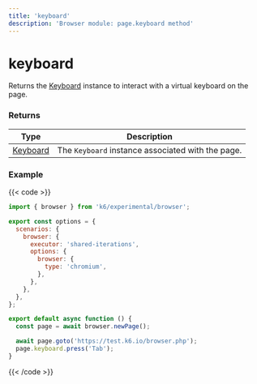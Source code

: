 ```yaml
---
title: 'keyboard'
description: 'Browser module: page.keyboard method'
---
```


# keyboard

Returns the [Keyboard](https://grafana.com/docs/k6/<K6_VERSION>/javascript-api/k6-experimental/browser/keyboard/) instance to interact with a virtual keyboard on the page.

### Returns

| Type                                                                                                  | Description                                       |
| ----------------------------------------------------------------------------------------------------- | ------------------------------------------------- |
| [Keyboard](https://grafana.com/docs/k6/<K6_VERSION>/javascript-api/k6-experimental/browser/keyboard/) | The `Keyboard` instance associated with the page. |

### Example

{{< code >}}

```javascript
import { browser } from 'k6/experimental/browser';

export const options = {
  scenarios: {
    browser: {
      executor: 'shared-iterations',
      options: {
        browser: {
          type: 'chromium',
        },
      },
    },
  },
};

export default async function () {
  const page = await browser.newPage();

  await page.goto('https://test.k6.io/browser.php');
  page.keyboard.press('Tab');
}
```

{{< /code >}}
